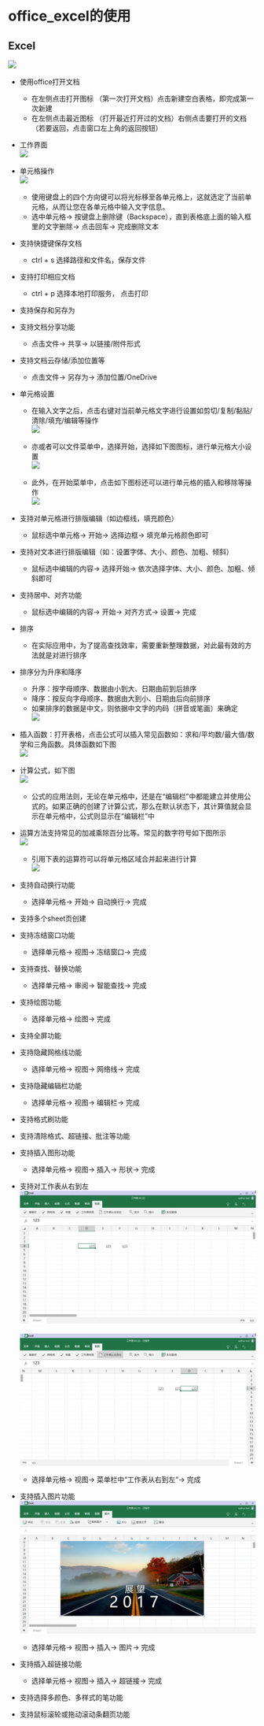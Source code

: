 # office_excel的使用
## Excel
![](../pic/soft/tmp_4997-Screenshot_2017-03-07-18-40-16401459281.png)

   - 使用office打开文档
      - 在左侧点击打开图标 （第一次打开文档）点击新建空白表格，即完成第一次新建
      - 在左侧点击最近图标 （打开最近打开过的文档）右侧点击要打开的文档 （若要返回，点击窗口左上角的返回按钮）
   - 工作界面  
   ![](../pic/soft/%E5%B7%A5%E4%BD%9C%E7%95%8C%E9%9D%A21212.png)
   
   - 单元格操作  
   ![](../pic/soft/%E8%BE%93%E5%85%A5.png)
   
      - 使用键盘上的四个方向键可以将光标移至各单元格上，这就选定了当前单元格，从而让您在各单元格中输入文字信息。
      - 选中单元格-> 按键盘上删除键（Backspace），直到表格底上面的输入框里的文字删除-> 点击回车-> 完成删除文本
   - 支持快捷键保存文档
      - ctrl + s 选择路径和文件名，保存文件
   - 支持打印相应文档
      - ctrl + p 选择本地打印服务， 点击打印
   - 支持保存和另存为
   - 支持文档分享功能
      - 点击文件-> 共享-> 以链接/附件形式
   - 支持文档云存储/添加位置等
      - 点击文件-> 另存为-> 添加位置/OneDrive
   - 单元格设置
      - 在输入文字之后，点击右键对当前单元格文字进行设置如剪切/复制/黏贴/清除/填充/编辑等操作  
      ![](../pic/soft/%E5%8D%95%E5%85%83%E6%A0%BC%E8%AE%BE%E7%BD%AE1.png)
      
      - 亦或者可以文件菜单中，选择开始，选择如下图图标，进行单元格大小设置  
      ![](../pic/soft/%E5%8D%95%E5%85%83%E6%A0%BC%E8%AE%BE%E7%BD%AE2.png)
      
      - 此外，在开始菜单中，点击如下图标还可以进行单元格的插入和移除等操作  
      ![](../pic/soft/%E5%8D%95%E5%85%83%E6%A0%BC%E8%AE%BE%E7%BD%AE3.png)
      
   - 支持对单元格进行排版编辑（如边框线，填充颜色）
      - 鼠标选中单元格-> 开始-> 选择边框-> 填充单元格颜色即可
   - 支持对文本进行排版编辑（如：设置字体、大小、颜色、加粗、倾斜）
      - 鼠标选中编辑的内容-> 选择开始-> 依次选择字体、大小、颜色、加粗、倾斜即可
   - 支持居中、对齐功能
      - 鼠标选中编辑的内容-> 开始-> 对齐方式-> 设置-> 完成
   - 排序
      - 在实际应用中，为了提高查找效率，需要重新整理数据，对此最有效的方法就是对进行排序
   - 排序分为升序和降序
      - 升序：按字母顺序、数据由小到大、日期由前到后排序
      - 降序：按反向字母顺序、数据由大到小、日期由后向前排序
      - 如果排序的数据是中文，则依据中文字的内码（拼音或笔画）来确定  
      ![](../pic/soft/%E5%8D%87%E5%BA%8F%E5%92%8C%E9%99%8D%E5%BA%8F.png)
      
   - 插入函数：打开表格，点击公式可以插入常见函数如：求和/平均数/最大值/数学和三角函数。具体函数如下图  
   ![](../pic/soft/%E6%8F%92%E5%85%A5%E5%87%BD%E6%95%B0.png)
   
   - 计算公式，如下图  
   ![](../pic/soft/%E5%85%AC%E5%BC%8F.png)
   
      - 公式的应用法则，无论在单元格中，还是在“编辑栏”中都能建立并使用公式的。如果正确的创建了计算公式，那么在默认状态下，其计算值就会显示在单元格中，公式则显示在“编辑栏”中
   - 运算方法支持常见的加减乘除百分比等。常见的数字符号如下图所示  
   ![](../pic/soft/%E8%BF%90%E7%AE%97%E7%AC%A6%E5%8F%B7.png)
   
      - 引用下表的运算符可以将单元格区域合并起来进行计算  
      ![](../pic/soft/%E8%BF%90%E7%AE%97%E7%AC%A6%E5%8F%B72.png)
      
   - 支持自动换行功能
      - 选择单元格-> 开始-> 自动换行-> 完成
   - 支持多个sheet页创建
   - 支持冻结窗口功能
      - 选择单元格-> 视图-> 冻结窗口-> 完成
   - 支持查找、替换功能
      - 选择单元格-> 审阅-> 智能查找-> 完成
   - 支持绘图功能
      - 选择单元格-> 绘图-> 完成
   - 支持全屏功能
   - 支持隐藏网格线功能
      - 选择单元格-> 视图-> 网络线-> 完成
   - 支持隐藏编辑栏功能
      - 选择单元格-> 视图-> 编辑栏-> 完成
   - 支持格式刷功能
   - 支持清除格式、超链接、批注等功能
   - 支持插入图形功能
      - 选择单元格-> 视图-> 插入-> 形状-> 完成
   - 支持对工作表从右到左  
   ![](../pic/soft/tmp_12617-MS%E8%A1%A8%E6%A0%BC1191860409.png)<br />  
   ![](../pic/soft/tmp_12617-MS%E8%A1%A8%E6%A0%BC2930654261.png)
   
      - 选择单元格-> 视图-> 菜单栏中“工作表从右到左“-> 完成
   - 支持插入图片功能  
   ![](../pic/soft/tmp_12617-MS%E6%8F%92%E5%85%A5%E5%9B%BE%E7%89%871455707764.png)
   
      - 选择单元格-> 视图-> 插入-> 图片-> 完成
   - 支持插入超链接功能
      - 选择单元格-> 视图-> 插入-> 超链接-> 完成
   - 支持选择多颜色、多样式的笔功能
   - 支持鼠标滚轮或拖动滚动条翻页功能
